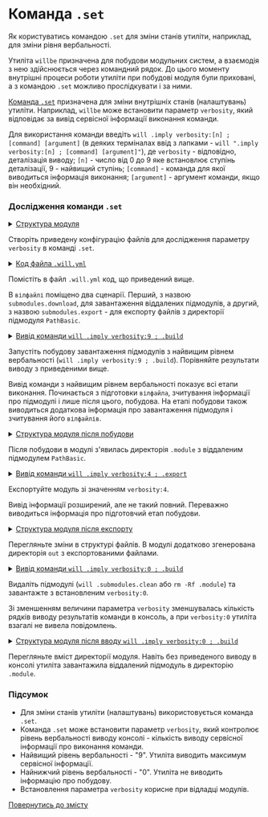 # Командa <code>.set</code>

Як користуватись командою <code>.set</code> для зміни станів утиліти, наприклад, для зміни рівня вербальності.
  
Утиліта `willbe` призначена для побудови модульних систем, а взаємодія з нею здійснюється через командний рядок. До цього моменту внутрішні процеси роботи утиліти при побудові модуля були приховані, а з командою `.set` можливо прослідкувати і за ними.  

[Команда `.set`](../concept/Command.md#Таблиця-команд-утиліти-willbe) призначена для зміни внутрішніх станів (налаштувань) утиліти. Наприклад, `willbe` може встановити параметр `verbosity`, який відповідає за вивід сервісної інформації виконання команди. 

Для використання команди введіть `will .imply verbosity:[n] ; [command] [argument]` (в деяких терміналах  ввід з лапками - `will ".imply verbosity:[n] ; [command] [argument]"`), де `verbosity` - відповідно, деталізація виводу; `[n]` - число від 0 до 9 яке встановлює ступінь деталізації, 9 - найвищий ступінь; `[command]` - команда для якої виводиться інформація виконання; `[argument]` - аргумент команди, якщо він необхідний.  

### Дослідження команди `.set` 

<details>
  <summary><u>Структура модуля</u></summary>

```
setCommand
     └── .will.yml

```

</details>

Створіть приведену конфігурацію файлів для дослідження параметру `verbosity` в команді `.set`. 

<details>
    <summary><u>Код файла <code>.will.yml</code></u></summary>

```yaml
about :

  name : setVerbosity
  description : "To use .imply command"
  version : 0.0.1

submodule :
  PathBasic : git+https:///github.com/Wandalen/wPathBasic.git/out/wPathBasic#master

path :

  out : 'out'
  submodule.pathfundamental : '.module/PathBasic'

step  :

  export.submodule :
    export : path::submodule.*

build :

  submodules.download :
    criterion :
      default : 1
    steps :
      - submodules.download

  submodules.export :
    criterion :
      export : 1
      default : 1
    steps :
      - export.*

```

</details>

Помістіть в файл `.will.yml` код, що приведений вище. 

В `вілфайлі` поміщено два сценарії. Перший, з назвою `submodules.download`, для завантаження віддалених підмодулів, а другий, з назвою `submodules.export` - для експорту файлів з директорії підмодуля `PathBasic`.  

<details>
    <summary><u>Вивід команди <code>will .imply verbosity:9 ; .build</code></u></summary>

```
[user@user ~]$ will ".imply verbosity:9 ; .build"
Command ".imply ; .build"
 s module::/path_to_module/UsingSetCommand preformed 1
 s module::/path_to_module/UsingSetCommand preformed 2
 s module::/path_to_module/UsingSetCommand preformed 3
 s module::/path_to_module/UsingSetCommand willFilesFound 1
 s module::/path_to_module/UsingSetCommand willFilesFound 2
Trying to open /path_to_module/UsingSetCommand.will
Trying to open /path_to_module/UsingSetCommand.im.will
Trying to open /path_to_module/UsingSetCommand.ex.will
Trying to open /path_to_module/UsingSetCommand/.will
Trying to open /path_to_module/UsingSetCommand/.im.will
Trying to open /path_to_module/UsingSetCommand/.ex.will
 s module::/path_to_module/UsingSetCommand willFilesFound 3
 s module::/path_to_module/UsingSetCommand willFilesOpened 1
 s module::/path_to_module/UsingSetCommand willFilesOpened 2
   . Read : /path_to_module/UsingSetCommand/.will.yml
 . Read 1 will-files in 0.081s
 s module::setVerbosity willFilesOpened 3
 s module::setVerbosity submodulesFormed 1
 s module::setVerbosity submodulesFormed 2
 s module::PathBasic preformed 1
 s module::PathBasic preformed 2
 s module::PathBasic preformed 3
 s module::PathBasic willFilesFound 1
 s module::PathBasic willFilesFound 2
Trying to open /path_to_module/UsingSetCommand/.module/PathBasic/out/wPathBasic.out.will
Trying to open /path_to_module/UsingSetCommand/.module/PathBasic/out/wPathBasic.out.im.will
Trying to open /path_to_module/UsingSetCommand/.module/PathBasic/out/wPathBasic.out.ex.will
Trying to open /path_to_module/UsingSetCommand/.module/PathBasic/out/wPathBasic/.out.will
Trying to open /path_to_module/UsingSetCommand/.module/PathBasic/out/wPathBasic/.out.im.will
Trying to open /path_to_module/UsingSetCommand/.module/PathBasic/out/wPathBasic/.out.ex.will
Trying to open /path_to_module/UsingSetCommand/.module/PathBasic/out/wPathBasic.will
Trying to open /path_to_module/UsingSetCommand/.module/PathBasic/out/wPathBasic.im.will
Trying to open /path_to_module/UsingSetCommand/.module/PathBasic/out/wPathBasic.ex.will
Trying to open /path_to_module/UsingSetCommand/.module/PathBasic/out/wPathBasic/.will
Trying to open /path_to_module/UsingSetCommand/.module/PathBasic/out/wPathBasic/.im.will
Trying to open /path_to_module/UsingSetCommand/.module/PathBasic/out/wPathBasic/.ex.will
 !s module::PathBasic willFilesFound failed
 s module::PathBasic willFilesOpened 1
 !s module::PathBasic willFilesOpened failed
 s module::PathBasic submodulesFormed 1
 !s module::PathBasic 3 failed
 s module::PathBasic resourcesFormed 1
 !s module::PathBasic resourcesFormed failed
 s module::setVerbosity resourcesFormed 1
 ! Failed to read submodule::PathBasic, try to download it with .submodules.download or even clean it before downloading
Failed to open submodule::PathBasic at "/path_to_module/UsingSetCommand/.module/PathBasic/out/wPathBasic"
Found no .out.will file for module::setVerbosity at "/path_to_module/UsingSetCommand/.module/PathBasic/out/wPathBasic"             
 s module::setVerbosity submodulesFormed 3
 s module::setVerbosity resourcesFormed 2
 s module::setVerbosity resourcesFormed 3

  Building submodules.download
     - filesDelete 1 files at /path_to_module/UsingSetCommand/.module/PathBasic in 0.017s
 > git clone https://github.com/Wandalen/wPathBasic.git/ .
Cloning into '.'...
 > git checkout master
Already on 'master'
Your branch is up-to-date with 'origin/master'.
 > git merge
Already up-to-date.
     + Reflect 92 files /path_to_module/UsingSetCommand/.module/PathBasic <- git+https:///github.com/Wandalen/wPathBasic.git/out/wPathBasic#master in 3.612s
 s module::PathBasic willFilesFound 1
 s module::PathBasic willFilesFound 2
    Trying to open /path_to_module/UsingSetCommand/.module/PathBasic/out/wPathBasic.out.will
    Trying to open /path_to_module/UsingSetCommand/.module/PathBasic/out/wPathBasic.out.im.will
    Trying to open /path_to_module/UsingSetCommand/.module/PathBasic/out/wPathBasic.out.ex.will
 s module::PathBasic willFilesFound 3
 s module::PathBasic willFilesOpened 1
 s module::PathBasic willFilesOpened 2
     . Read : /path_to_module/UsingSetCommand/.module/PathBasic/out/wPathBasic.out.will.yml
 s module::PathBasic willFilesOpened 3
 s module::PathBasic submodulesFormed 1
 s module::PathBasic submodulesFormed 2
 s module::PathBasic submodulesFormed 3
 s module::PathBasic resourcesFormed 1
 s module::PathBasic resourcesFormed 2
 s module::PathBasic resourcesFormed 3
     + module::PathBasic was downloaded in 4.276s
   + 1/1 submodule(s) of module::setVerbosity were downloaded in 4.282s
  Built submodules.download in 4.326s

```

</details>

Запустіть побудову завантаження підмодулів з найвищим рівнем вербальності (`will .imply verbosity:9 ; .build`). Порівняйте результати виводу з приведеними вище.

Вивід команди з найвищим рівнем вербальності показує всі етапи виконання. Починається з підготовки `вілфайла`, зчитування інформації про підмодулі і лише після цього, побудова. На етапі побудови також виводиться додаткова інформація про завантаження підмодуля і зчитування його `вілфайлів`.

<details>
  <summary><u>Структура модуля після побудови</u></summary>

```
setCommand
     ├── .module
     └── .will.yml

```

</details>

Після побудови в модулі з'явилась директорія `.module` з віддаленим підмодулем `PathBasic`.

<details>
    <summary><u>Вивід команди <code>will .imply verbosity:4 ; .export</code></u></summary>

```
[user@user ~]$ will .imply verbosity:4 ; .export
Command ".imply ; .export"
Trying to open /path_to_module/UsingSetCommand.will
Trying to open /path_to_module/UsingSetCommand.im.will
Trying to open /path_to_module/UsingSetCommand.ex.will
Trying to open /path_to_module/UsingSetCommand/.will
Trying to open /path_to_module/UsingSetCommand/.im.will
Trying to open /path_to_module/UsingSetCommand/.ex.will
   . Read : /path_to_module/UsingSetCommand/.will.yml
 . Read 1 will-files in 0.104s
Trying to open /path_to_module/UsingSetCommand/.module/PathBasic/out/wPathBasic.out.will
Trying to open /path_to_module/UsingSetCommand/.module/PathBasic/out/wPathBasic.out.im.will
Trying to open /path_to_module/UsingSetCommand/.module/PathBasic/out/wPathBasic.out.ex.will
 . Read : /path_to_module/UsingSetCommand/.module/PathBasic/out/wPathBasic.out.will.yml

  Exporting submodules.export
     . Read : /path_to_module/UsingSetCommand/out/setVerbosity.out.will.yml
   . Read 1 will-files in 0.195s
   + Write out archive /path_to_module/UsingSetCommand/ : out/setVerbosity.out.tgs <- .module/PathBasic
   + Write out will-file /path_to_module/UsingSetCommand/out/setVerbosity.out.will.yml
   + Exported submodules.export with 46 files in 2.423s
  Exported submodules.export in 2.467s

```

</details>

Експортуйте модуль зі значенням `verbosity:4`.

Вивід інформації розширений, але не такий повний. Переважно виводиться інформація про підготовчий етап побудови. 

<details>
  <summary><u>Структура модуля після експорту</u></summary>

```
setCommand
     ├── out
     ├── .module
     └── .will.yml

```

</details>

Перегляньте зміни в структурі файлів. В модулі додатково згенерована директорія `out` з експортованими файлами.

<details>
    <summary><u>Вивід команди <code>will .imply verbosity:0 ; .build</code></u></summary>

```
[user@user ~]$ will .imply verbosity:0 ; .build
Command ".imply ; .build"
 . Read 1 will-files in 0.082s

```

</details>

Видаліть підмодулі (`will .submodules.clean` або `rm -Rf .module`) та завантажте з встановленим `verbosity:0`.  

Зі зменшенням величини параметра `verbosity` зменшувалась кількість рядків виводу результатів команди в консоль, а при `verbosity:0` утиліта взагалі не вивела повідомлень.

<details>
  <summary><u>Структура модуля після вводу <code>will .imply verbosity:0 ; .build</code></u></summary>

```
setCommand
     ├── out
     ├── .module
     └── .will.yml

```

</details>

Перегляньте вміст директорії модуля. Навіть без приведеного виводу в консолі утиліта завантажила віддалений підмодуль в директорію `.module`.

### Підсумок

- Для зміни станів утиліти (налаштувань) використовується команда `.set`.
- Команда `.set` може встановити параметр `verbosity`, який контролює рівень вербальності виводу консолі - кількість виводу сервісної інформації про виконання команди. 
- Найвищий рівень вербальності - "9". Утиліта виводить максимум сервісної інформації.
- Найнижчий рівень вербальності - "0". Утиліта не виводить інформацію про побудову.
- Встановлення параметра `verbosity` корисне при відладці модулів.
  
[Повернутись до змісту](../README.md#tutorials)
